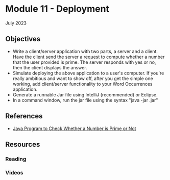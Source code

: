 # Module 11 - Deployment

July 2023

## Objectives

* Write a client/server application with two parts, a server and a client. Have the client send the server a request to compute whether a number that the user provided is prime. The server responds with yes or no, then the client displays the answer.
* Simulate deploying the above application to a user's computer. If you're really ambitious and want to show off, after you get the simple one working, add client/server functionality to your Word Occurrences application.
* Generate a runnable Jar file using IntelliJ (recommended) or Eclipse.
* In a command window, run the jar file using the syntax "java -jar <name>.jar"

## References

* [Java Program to Check Whether a Number is Prime or Not](https://www.programiz.com/java-programming/examples/prime-number)

## Resources

### Reading

### Videos